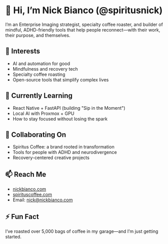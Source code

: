 # 👋 Hi, I’m Nick Bianco (@spiritusnick)

I’m an Enterprise Imaging strategist, specialty coffee roaster, and builder of mindful, ADHD-friendly tools that help people reconnect—with their work, their purpose, and themselves.

## 👀 Interests
- AI and automation for good
- Mindfulness and recovery tech
- Specialty coffee roasting
- Open-source tools that simplify complex lives

## 🌱 Currently Learning
- React Native + FastAPI (building "Sip in the Moment")
- Local AI with Proxmox + GPU
- How to stay focused without losing the spark

## 💬 Collaborating On
- Spiritus Coffee: a brand rooted in transformation
- Tools for people with ADHD and neurodivergence
- Recovery-centered creative projects

## 📫 Reach Me
- [nickbianco.com](https://nickbianco.com)
- [spirituscoffee.com](https://spirituscoffee.com)
- Email: nick@nickbianco.com


## ⚡ Fun Fact
I’ve roasted over 5,000 bags of coffee in my garage—and I’m just getting started.